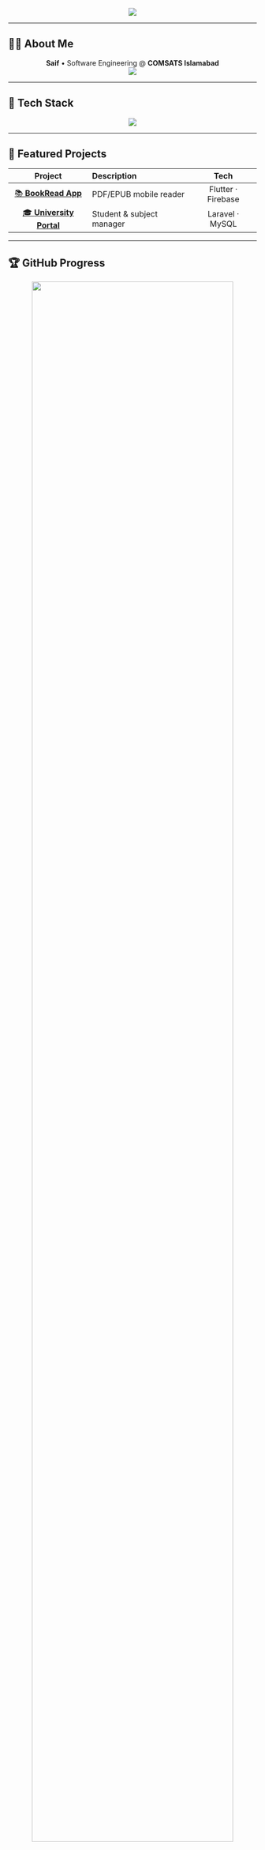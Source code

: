 <!-- Profile Banner -->
<p align="center">
  <img src="https://capsule-render.vercel.app/api?type=rounded&color=223060,00e5ff&height=140&section=header&text=Hi,%20I'm%20Saif%20👋&fontSize=38&fontColor=ffffff&fontAlignY=40&desc=Flutter%20%7C%20Laravel%20%7C%20Figma%20Enthusiast&descAlign=70&descAlignY=65" />
</p>

---

## 👨‍💻 About Me

<p align="center">
  <b>Saif</b> • Software Engineering @ <b>COMSATS Islamabad</b> <br>
  <img src="https://readme-typing-svg.demolab.com?font=Fira+Code&duration=1800&pause=800&color=00E5FF&center=true&width=410&lines=Flutter+Dev+%F0%9F%90%AC;Laravel+Backend+%F0%9F%92%BB;UI%2FUX+in+Figma+%F0%9F%96%BC%EF%B8%8F;Learning+every+day+%F0%9F%92%AB" />
</p>

---

## 🚀 Tech Stack

<p align="center">
  <img src="https://skillicons.dev/icons?i=flutter,dart,laravel,php,mysql,firebase,figma,git" />
</p>

---

## 🌟 Featured Projects

| Project | Description | Tech |
| :-: | :-- | :-: |
| [📚 **BookRead App**](https://github.com/iamSaifulhassan/book-read-app.git) | PDF/EPUB mobile reader | Flutter · Firebase |
| [🎓 **University Portal**](https://github.com/iamSaifulhassan/University_portal) | Student & subject manager | Laravel · MySQL |

---

## 🏆 GitHub Progress

<p align="center">
  <img src="https://github-contributions-api.deno.dev/iamSaifulhassan.svg" width="90%" />
</p>

---

## 📊 GitHub Stats

<p align="center">
  <img src="https://github-readme-stats.vercel.app/api?username=iamSaifulhassan&show_icons=true&theme=github_dark&hide_border=true&count_private=true" width="48%" />
  <img src="https://streak-stats.demolab.com?user=iamSaifulhassan&theme=github-dark&hide_border=true" width="48%" />
</p>
<p align="center">
  <img src="https://github-readme-stats.vercel.app/api/top-langs/?username=iamSaifulhassan&layout=compact&theme=github_dark&hide_border=true" width="38%" />
</p>

---

## 🧠 Currently Exploring

- 🌀 **Riverpod** for Flutter state management  
- 🔐 **Laravel API + Sanctum Auth**  
- 🧪 **Widget & Integration Testing** in Flutter

---

## 🧰 Tools I Use

<p align="center">
  <img src="https://skillicons.dev/icons?i=vscode,git,github,figma,postman" />
</p>

---

## 💬 Connect with Me

<p align="center">
  <a href="https://www.linkedin.com/in/saif-ul-hassan-03aa80287/" target="_blank"><img src="https://img.shields.io/badge/LinkedIn-00e5ff?style=for-the-badge&logo=linkedin&logoColor=white" /></a>
  <a href="https://www.instagram.com/saif_ulhassan" target="_blank"><img src="https://img.shields.io/badge/Instagram-00e5ff?style=for-the-badge&logo=instagram&logoColor=white" /></a>
  <a href="https://www.facebook.com/share/1Bz3c7icDQ/" target="_blank"><img src="https://img.shields.io/badge/Facebook-00e5ff?style=for-the-badge&logo=facebook&logoColor=white" /></a>
</p>

---

## ✨ Fun Fact

> *I debug my dreams in Dart and visualize them in Figma.*

<p align="center">
  <img src="https://media.giphy.com/media/3ohzdIuqJoo8QdKlnW/giphy.gif" width="120" />
</p>

---

<p align="center">
  <img src="https://visitcount.itsvg.in/api?id=iamSaifulhassan&icon=0&color=223060" alt="Visitor Count" />
</p>
